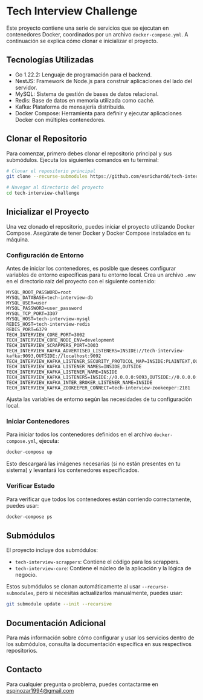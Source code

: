 # Tech Interview Challenge

Este proyecto contiene una serie de servicios que se ejecutan en contenedores Docker, coordinados por un archivo `docker-compose.yml`. A continuación se explica cómo clonar e inicializar el proyecto.

## Tecnologías Utilizadas
- Go 1.22.2: Lenguaje de programación para el backend.
- NestJS: Framework de Node.js para construir aplicaciones del lado del servidor.
- MySQL: Sistema de gestión de bases de datos relacional.
- Redis: Base de datos en memoria utilizada como caché.
- Kafka: Plataforma de mensajería distribuida.
- Docker Compose: Herramienta para definir y ejecutar aplicaciones Docker con múltiples contenedores.

## Clonar el Repositorio

Para comenzar, primero debes clonar el repositorio principal y sus submódulos. Ejecuta los siguientes comandos en tu terminal:

```bash
# Clonar el repositorio principal
git clone --recurse-submodules https://github.com/esrichardd/tech-interview-challenge.git

# Navegar al directorio del proyecto
cd tech-interview-challenge
```

## Inicializar el Proyecto

Una vez clonado el repositorio, puedes iniciar el proyecto utilizando Docker Compose. Asegúrate de tener Docker y Docker Compose instalados en tu máquina.

### Configuración de Entorno

Antes de iniciar los contenedores, es posible que desees configurar variables de entorno específicas para tu entorno local. Crea un archivo `.env` en el directorio raíz del proyecto con el siguiente contenido:

```
MYSQL_ROOT_PASSWORD=root
MYSQL_DATABASE=tech-interview-db
MYSQL_USER=user
MYSQL_PASSWORD=user_password
MYSQL_TCP_PORT=3307
MYSQL_HOST=tech-interview-mysql
REDIS_HOST=tech-interview-redis
REDIS_PORT=6379
TECH_INTERVIEW_CORE_PORT=3002
TECH_INTERVIEW_CORE_NODE_ENV=development
TECH_INTERVIEW_SCRAPPERS_PORT=3003
TECH_INTERVIEW_KAFKA_ADVERTISED_LISTENERS=INSIDE://tech-interview-kafka:9093,OUTSIDE://localhost:9092
TECH_INTERVIEW_KAFKA_LISTENER_SECURITY_PROTOCOL_MAP=INSIDE:PLAINTEXT,OUTSIDE:PLAINTEXT
TECH_INTERVIEW_KAFKA_LISTENER_NAMES=INSIDE,OUTSIDE
TECH_INTERVIEW_KAFKA_LISTENER_NAME=INSIDE
TECH_INTERVIEW_KAFKA_LISTENERS=INSIDE://0.0.0.0:9093,OUTSIDE://0.0.0.0:9092
TECH_INTERVIEW_KAFKA_INTER_BROKER_LISTENER_NAME=INSIDE
TECH_INTERVIEW_KAFKA_ZOOKEEPER_CONNECT=tech-interview-zookeeper:2181
```

Ajusta las variables de entorno según las necesidades de tu configuración local.

### Iniciar Contenedores

Para iniciar todos los contenedores definidos en el archivo `docker-compose.yml`, ejecuta:

```bash
docker-compose up
```

Esto descargará las imágenes necesarias (si no están presentes en tu sistema) y levantará los contenedores especificados.

### Verificar Estado

Para verificar que todos los contenedores están corriendo correctamente, puedes usar:

```bash
docker-compose ps
```

## Submódulos

El proyecto incluye dos submódulos:

- `tech-interview-scrappers`: Contiene el código para los scrappers.
- `tech-interview-core`: Contiene el núcleo de la aplicación y la lógica de negocio.

Estos submódulos se clonan automáticamente al usar `--recurse-submodules`, pero si necesitas actualizarlos manualmente, puedes usar:

```bash
git submodule update --init --recursive
```

## Documentación Adicional

Para más información sobre cómo configurar y usar los servicios dentro de los submódulos, consulta la documentación específica en sus respectivos repositorios.

## Contacto

Para cualquier pregunta o problema, puedes contactarme en espinozar1994@gmail.com
